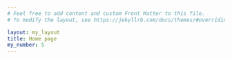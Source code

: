 ```yaml
---
# Feel free to add content and custom Front Matter to this file.
# To modify the layout, see https://jekyllrb.com/docs/themes/#overriding-theme-defaults

layout: my_layout
title: Home page
my_number: 5
---
```

